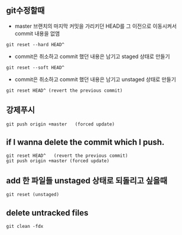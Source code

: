 ## git수정할때


- master 브랜치의 마지막 커밋을 가리키던 HEAD를 그 이전으로 이동시켜서 commit 내용을 없앰
```
git reset --hard HEAD^
```

- commit은 취소하고 commit 했던 내용은 남기고 staged 상태로 만들기
```
git reset --soft HEAD^
```

- commit은 취소하고 commit 했던 내용은 남기고 unstaged 상태로 만들기
```
git reset HEAD^ (revert the previous commit)
```

## 강제푸시
```
git push origin +master   (forced update)
```

## if I wanna delete the commit which I push.
```
git reset HEAD^   (revert the previous commit)
git push origin +master (forced update)
```

## add 한 파일들 unstaged 상태로 되돌리고 싶을때  
```
git reset (unstaged)
```

## delete untracked files
```
git clean -fdx
```
